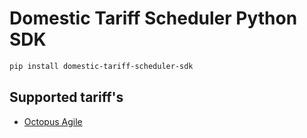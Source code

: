 # Domestic Tariff Scheduler Python SDK

```sh
pip install domestic-tariff-scheduler-sdk
```

## Supported tariff's

- [Octopus Agile](https://octopus.energy/smart/agile/)